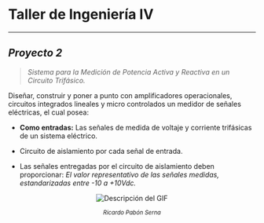 <!-- Titulo del Proyecto -->
# Taller de Ingeniería IV

___

## *Proyecto 2*

> *Sistema para la Medición de Potencia Activa y Reactiva en un Circuito Trifásico.*

Diseñar, construir y poner a punto con amplificadores operacionales, circuitos integrados lineales y micro controlados un medidor de señales eléctricas, el cual posea:

* **Como entradas:** Las señales de medida de voltaje y corriente trifásicas de un sistema eléctrico.

* Circuito de aislamiento por cada señal de entrada.

* Las señales entregadas por el circuito de aislamiento deben proporcionar: *El valor representativo de las señales medidas, estandarizadas entre -10 a +10Vdc.*



<p align="center">
  <img src="https://lottie.host/?file=93ca9798-0d09-4c76-ae14-e38f6c420d32/HF0L4loIP8.json" alt="Descripción del GIF">
</p>

<center>
  <i><small>Ricardo Pabón Serna</small></i>
</center>
